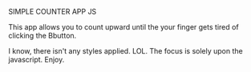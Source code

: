 SIMPLE COUNTER APP JS

This app allows you to count upward until the your finger gets tired of clicking the Bbutton.

I know, there isn't any styles applied. LOL. The focus is solely upon the javascript. Enjoy.
